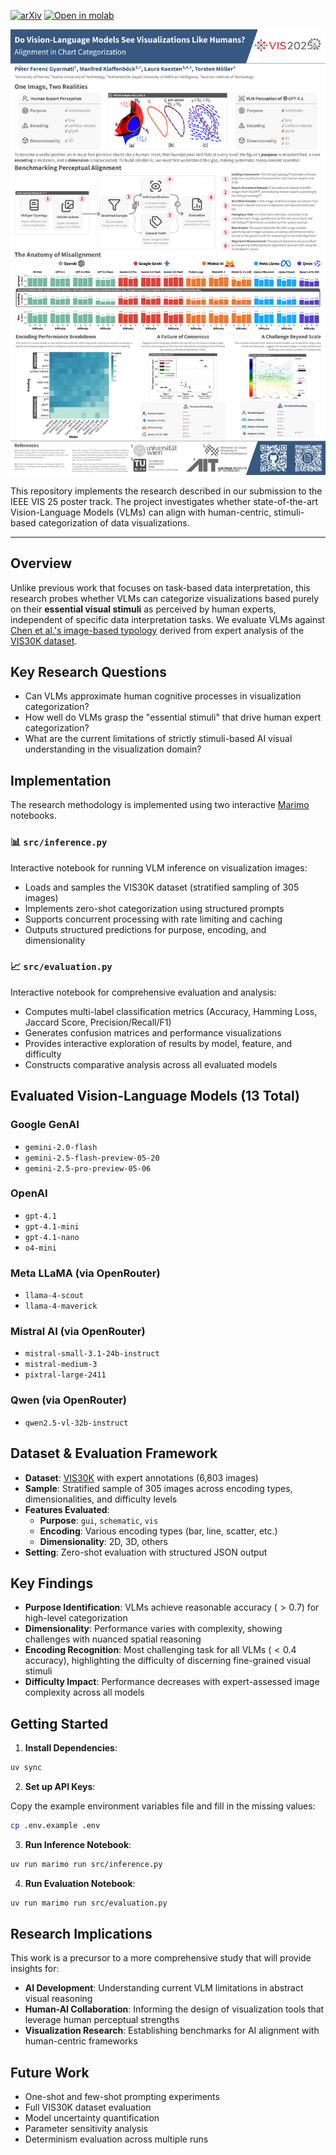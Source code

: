 [![arXiv](https://img.shields.io/badge/arXiv-2509.05718-b31b1b.svg)](https://arxiv.org/abs/2509.05718)
[![Open in molab](https://molab.marimo.io/molab-shield.png)](https://molab.marimo.io/notebooks/nb_P78Fecf4gZkYE4MCKXcanW)

[![Poster](assets/poster.png)](./assets/poster.pdf)

This repository implements the research described in our submission to the IEEE VIS 25 poster track. The project investigates whether state-of-the-art Vision-Language Models (VLMs) can align with human-centric, stimuli-based categorization of data visualizations.

---

## Overview

Unlike previous work that focuses on task-based data interpretation, this research probes whether VLMs can categorize visualizations based purely on their **essential visual stimuli** as perceived by human experts, independent of specific data interpretation tasks. We evaluate VLMs against [Chen et al.'s image-based typology](https://arxiv.org/abs/2403.05594) derived from expert analysis of the [VIS30K dataset](https://ieeexplore.ieee.org/abstract/document/9337213).

## Key Research Questions

- Can VLMs approximate human cognitive processes in visualization categorization?
- How well do VLMs grasp the "essential stimuli" that drive human expert categorization?
- What are the current limitations of strictly stimuli-based AI visual understanding in the visualization domain?

## Implementation

The research methodology is implemented using two interactive [Marimo](https://marimo.io/) notebooks.

### 📊 `src/inference.py`

Interactive notebook for running VLM inference on visualization images:

- Loads and samples the VIS30K dataset (stratified sampling of 305 images)
- Implements zero-shot categorization using structured prompts
- Supports concurrent processing with rate limiting and caching
- Outputs structured predictions for purpose, encoding, and dimensionality

### 📈 `src/evaluation.py`

Interactive notebook for comprehensive evaluation and analysis:

- Computes multi-label classification metrics (Accuracy, Hamming Loss, Jaccard Score, Precision/Recall/F1)
- Generates confusion matrices and performance visualizations
- Provides interactive exploration of results by model, feature, and difficulty
- Constructs comparative analysis across all evaluated models

## Evaluated Vision-Language Models (13 Total)

### Google GenAI

- `gemini-2.0-flash`
- `gemini-2.5-flash-preview-05-20`
- `gemini-2.5-pro-preview-05-06`

### OpenAI

- `gpt-4.1`
- `gpt-4.1-mini`
- `gpt-4.1-nano`
- `o4-mini`

### Meta LLaMA (via OpenRouter)

- `llama-4-scout`
- `llama-4-maverick`

### Mistral AI (via OpenRouter)

- `mistral-small-3.1-24b-instruct`
- `mistral-medium-3`
- `pixtral-large-2411`

### Qwen (via OpenRouter)

- `qwen2.5-vl-32b-instruct`

## Dataset & Evaluation Framework

- **Dataset**: [VIS30K](https://github.com/VisImageNavigator/VisImageNavigator.github.io/blob/54ab2319cca6a9e9056ce9cb5a337e920711b15e/public/dataset/vispubData30_updated_07112024.csv) with expert annotations (6,803 images)
- **Sample**: Stratified sample of 305 images across encoding types, dimensionalities, and difficulty levels
- **Features Evaluated**:
  - **Purpose**: `gui`, `schematic`, `vis`
  - **Encoding**: Various encoding types (bar, line, scatter, etc.)
  - **Dimensionality**: 2D, 3D, others
- **Setting**: Zero-shot evaluation with structured JSON output

## Key Findings

- **Purpose Identification**: VLMs achieve reasonable accuracy ($>0.7$) for high-level categorization
- **Dimensionality**: Performance varies with complexity, showing challenges with nuanced spatial reasoning
- **Encoding Recognition**: Most challenging task for all VLMs ($<0.4$ accuracy), highlighting the difficulty of discerning fine-grained visual stimuli
- **Difficulty Impact**: Performance decreases with expert-assessed image complexity across all models

## Getting Started

1. **Install Dependencies**:

```bash
uv sync
```

2. **Set up API Keys**:

Copy the example environment variables file and fill in the missing values:

```bash
cp .env.example .env
```

3. **Run Inference Notebook**:

```bash
uv run marimo run src/inference.py
```

4. **Run Evaluation Notebook**:

```bash
uv run marimo run src/evaluation.py
```

## Research Implications

This work is a precursor to a more comprehensive study that will provide insights for:

- **AI Development**: Understanding current VLM limitations in abstract visual reasoning
- **Human-AI Collaboration**: Informing the design of visualization tools that leverage human perceptual strengths
- **Visualization Research**: Establishing benchmarks for AI alignment with human-centric frameworks

## Future Work

- One-shot and few-shot prompting experiments
- Full VIS30K dataset evaluation
- Model uncertainty quantification
- Parameter sensitivity analysis
- Determinism evaluation across multiple runs
